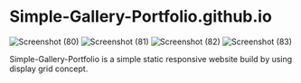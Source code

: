 # Simple-Gallery-Portfolio.github.io
![Screenshot (80)](https://github.com/SuryaNaik14/Simple-Gallery-Portfolio.github.io/assets/153983505/80d19f4e-2f26-4d3f-ab75-c8040955b1f4)
![Screenshot (81)](https://github.com/SuryaNaik14/Simple-Gallery-Portfolio.github.io/assets/153983505/550f3126-c4d3-4e76-9207-d25374a99160)
![Screenshot (82)](https://github.com/SuryaNaik14/Simple-Gallery-Portfolio.github.io/assets/153983505/92dc55b4-6b2d-4538-a7c4-0ea36f188d56)
![Screenshot (83)](https://github.com/SuryaNaik14/Simple-Gallery-Portfolio.github.io/assets/153983505/28a43f97-3004-407d-9358-7da554737afb)

Simple-Gallery-Portfolio is a simple static responsive website build by using display grid concept.

